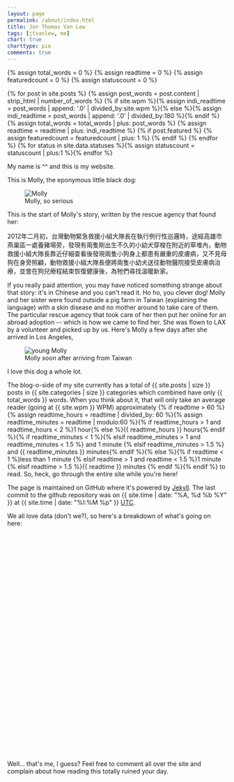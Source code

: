 ```yaml
---
layout: page
permalink: /about/index.html
title: Jon Thomas Van Lew
tags: [jtvanlew, me]
chart: true
charttype: pie
comments: true
---
```


{% assign total_words = 0 %}
{% assign readtime = 0 %}
{% assign featuredcount = 0 %}
{% assign statuscount = 0 %}

{% for post in site.posts %}
    {% assign post_words = post.content | strip_html | number_of_words %}
    {% if site.wpm %}{% assign indi_readtime = post_words | append: '.0' | divided_by:site.wpm %}{% else %}{% assign indi_readtime = post_words | append: '.0' | divided_by:180 %}{% endif %}
    {% assign total_words = total_words | plus: post_words %}
    {% assign readtime = readtime | plus: indi_readtime %}
    {% if post.featured %}
    {% assign featuredcount = featuredcount | plus: 1 %}
    {% endif %}
{% endfor %}
{% for status in site.data.statuses %}{% assign statuscount = statuscount | plus:1 %}{% endfor %}

My name is ^^ and this is my website. 

This is Molly, the eponymous little black dog:

<figure>
	<img src="{{ site.url }}/images/pages/about/molly-bw.jpg" alt="Molly">
	<figcaption>Molly, so serious</figcaption>
</figure>

This is the start of Molly's story, written by the rescue agency that found her:

2012年二月初，台灣動物緊急救援小組大隊長在執行例行性巡邏時，途經高雄市燕巢區一處養豬場旁，發現有兩隻剛出生不久的小幼犬穿梭在附近的草堆內，動物救援小組大隊長靠近仔細查看後發現兩隻小狗身上都患有嚴重的皮膚病，又不見母狗在身旁照顧，動物救援小組大隊長便將兩隻小幼犬送往動物醫院接受皮膚病治療，並會在狗兒療程結束恢復健康後，為牠們尋找溫暖新家。

If you really paid attention, you may have noticed something strange about that story: it's in Chinese and you can't read it. Ho ho, you clever dog! Molly and her sister were found outside a pig farm in Taiwan (explaining the language) with a skin disease and no mother around to take care of them. The particular rescue agency that took care of her then put her online for an abroad adoption -- which is how we came to find her. She was flown to LAX by a volunteer and picked up by us. Here's Molly a few days after she arrived in Los Angeles, 

<figure>
	<img src="{{ site.url }}/images/pages/about/molly-young.jpg" alt="young Molly">
	<figcaption>Molly soon after arriving from Taiwan</figcaption>
</figure>

I love this dog a whole lot.

</hr>

The blog-o-side of my site currently has a total of {{ site.posts | size }} posts in {{ site.categories | size }} categories which combined have only {{ total_words }} words. When you think about it, that will only take an average reader (going at {{ site.wpm }} WPM) approximately {% if readtime > 60 %}{% assign readtime_hours = readtime | divided_by: 60 %}{% assign readtime_minutes = readtime | modulo:60 %}{% if readtime_hours > 1 and readtime_hours < 2 %}1 hour{% else %}<span class="hour">{{ readtime_hours }}</span> hours{% endif %}{% if readtime_minutes < 1 %}{% elsif readtime_minutes > 1 and readtime_minutes < 1.5 %} and 1 minute {% elsif readtime_minutes > 1.5 %} and <span class="time">{{ readtime_minutes }}</span> minutes{% endif %}{% else %}{% if readtime < 1 %}less than 1 minute {% elsif readtime > 1 and readtime < 1.5 %}1 minute {% elsif readtime > 1.5 %}<span class="time">{{ readtime }}</span> minutes {% endif %}{% endif %} to read. So, heck, go through the entire site while you're here!

The page is maintained on GitHub where it's powered by [Jekyll](http://jekyllrb.com/). The last commit to the github repository was on {{ site.time | date: "%A, %d %b %Y" }} at {{ site.time | date: "%I:%M %p" }} [UTC](http://en.wikipedia.org/wiki/Coordinated_Universal_Time "Temps Universel Coordonné").

We all love data (don't we?), so here's a breakdown of what's going on here:

<div class="chart" id="chartdiv" style="width: 100%; height: 500px; margin-bottom: 20px;" ></div>

Well... that's me, I guess? Feel free to comment all over the site and complain about how reading this totally ruined your day.




<!-- amCharts javascript code -->
<script type="text/javascript">
	AmCharts.makeChart("chartdiv",
		{
			"type": "pie",
			"pathToImages": "http://cdn.amcharts.com/lib/3/images/",
			"balloonText": "Category: [[title]]<br><span style='font-size:14px'><b>[[value]] Posts</b> ([[percents]]%)</span>",
			"innerRadius": "40%",
			"minRadius": 100,
			"pullOutRadius": "15%",
			"startRadius": "30%",
			"colors": [
				"#69D2E7",
				"#A7DBD8",
				"#E0E4CC",
				"#F38630",
				"#FA6900",
				"#B0DE09",
				"#04D215",
				"#0D8ECF",
				"#0D52D1",
				"#2A0CD0",
				"#8A0CCF",
				"#CD0D74",
				"#754DEB",
				"#DDDDDD",
				"#999999",
				"#333333",
				"#000000",
				"#57032A",
				"#CA9726",
				"#990000",
				"#4B0C25"
			],
			"hoverAlpha": 0.74,
			"pullOutEffect": "elastic",
			"pullOutOnlyOne": true,
			"startEffect": "easeOutSine",
			"titleField": "category",
			"valueField": "number-of-posts",
			"allLabels": [],
			"balloon": {},
			"legend": {
				"align": "center",
				"markerType": "diamond",
				"switchable": false,
				"textClickEnabled": true,
				"useMarkerColorForLabels": true,
				"useMarkerColorForValues": true,
				"valueText": "[[value]] Posts"
			},
			"titles": [
				{
					"id": "Title-1",
					"text": "Number of Posts Breakdown"
				}
			],
      "dataProvider": [
{% assign tags_list = site.categories %}  
  {% if tags_list.first[0] == null %}
    {% for tag in tags_list %} 
        {
          "category": "{{ tag | capitalize }}",
          "number-of-posts": {{ site.tags[tag].size }}
        },
    {% endfor %}
  {% else %}
    {% for tag in tags_list %} 
        {
          "category": "{{ tag[0] | capitalize }}",
          "number-of-posts": {{ tag[1].size }}
        },
    {% endfor %}
  {% endif %}
{% assign tags_list = nil %}
      ]
    }
  );
</script>